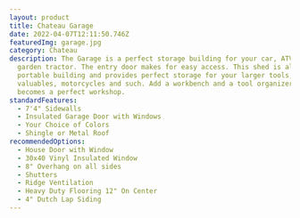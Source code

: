 ```yaml
---
layout: product
title: Chateau Garage
date: 2022-04-07T12:11:50.746Z
featuredImg: garage.jpg
category: Chateau
description: The Garage is a perfect storage building for your car, ATV or
  garden tractor. The entry door makes for easy access. This shed is also a
  portable building and provides perfect storage for your larger tools,
  valuables, motorcycles and such. Add a workbench and a tool organizer and it
  becomes a perfect workshop.
standardFeatures:
  - 7'4" Sidewalls
  - Insulated Garage Door with Windows
  - Your Choice of Colors
  - Shingle or Metal Roof
recommendedOptions:
  - House Door with Window
  - 30x40 Vinyl Insulated Window
  - 8" Overhang on all sides
  - Shutters
  - Ridge Ventilation
  - Heavy Duty Flooring 12" On Center
  - 4" Dutch Lap Siding
---
```

